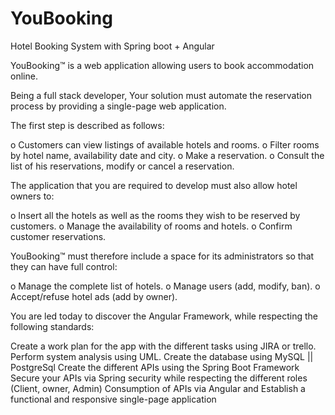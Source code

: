 # YouBooking
Hotel Booking System with Spring boot + Angular

YouBooking™ is a web application allowing users to book accommodation online.

Being a full stack developer, Your solution must automate the reservation process by providing a single-page web application.

The first step is described as follows:

o Customers can view listings of available hotels and rooms. o Filter rooms by hotel name, availability date and city. o Make a reservation. o Consult the list of his reservations, modify or cancel a reservation.

The application that you are required to develop must also allow hotel owners to:

o Insert all the hotels as well as the rooms they wish to be reserved by customers. o Manage the availability of rooms and hotels. o Confirm customer reservations.

YouBooking™ must therefore include a space for its administrators so that they can have full control:

o Manage the complete list of hotels. o Manage users (add, modify, ban). o Accept/refuse hotel ads (add by owner).



You are led today to discover the Angular Framework, while respecting the following standards:

Create a work plan for the app with the different tasks using JIRA or trello. Perform system analysis using UML. Create the database using MySQL || PostgreSql Create the different APIs using the Spring Boot Framework Secure your APIs via Spring security while respecting the different roles (Client, owner, Admin) Consumption of APIs via Angular and Establish a functional and responsive single-page application
